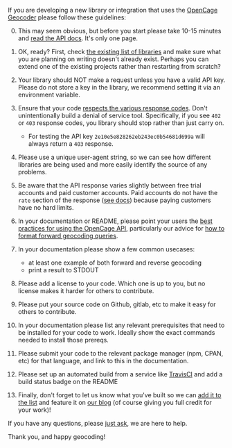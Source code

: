 If you are developing a new library or integration that uses the [OpenCage Geocoder](https://opencagedata.com) please follow these guidelines:

0. This may seem obvious, but before you start please take 10-15 minutes and [read the API docs](https://opencagedata.com/api). It's only one page. 

1. OK, ready? First, check [the existing list of libraries](https://opencagedata.com/code) and make sure what you are planning on writing doesn't already exist. Perhaps you can extend one of the existing projects rather than restarting from scratch?

2. Your library should NOT make a request unless you have a valid API key. Please do not store a key in the library, we recommend setting it via an environment variable.

3. Ensure that your code [respects the various response codes](https://opencagedata.com/api#codes). Don't unintentionally build a denial of service tool. Specifically, if you see `402` or `403` response codes, you library should stop rather than just carry on. 
      * For testing the API key `2e10e5e828262eb243ec0b54681d699a` will always return a `403` response.

4. Please use a unique user-agent string, so we can see how different libraries are being used and more easily identify the source of any problems. 

5. Be aware that the API response varies slightly between free trial accounts and paid customer accounts. Paid accounts do not have the `rate` section of the response ([see docs](https://opencagedata.com/api#rate-limiting)) because paying customers have no hard limits. 

6. In your documentation or README, please point your users the [best practices for using the OpenCage API](https://opencagedata.com/api#bestpractices), particularly our advice for [how to format forward geocoding queries](https://github.com/OpenCageData/opencagedata-roadmap/blob/master/query-formatting.md).  

7. In your documentation please show a few common usecases:

      * at least one example of both forward and reverse geocoding
      * print a result to STDOUT

8. Please add a license to your code. Which one is up to you, but no license makes it harder for others to contribute. 

9. Please put your source code on Github, gitlab, etc to make it easy for others to contribute.

10. In your documentation please list any relevant prerequisites that need to be installed for your code to work. Ideally show the exact commands needed to install those prereqs.

11. Please submit your code to the relevant package manager (npm, CPAN, etc) for that language, and link to this in the documentation. 

12. Please set up an automated build from a service like [TravisCI](https://travis-ci.org) and add a build status badge on the README

13. Finally, don't forget to let us know what you've built so we can [add it to the list](https://opencagedata.com/code) and feature it on [our blog](https://blog.opencagedata.com) (of course giving you full credit for your work)! 

If you have any questions, please [just ask](https://opencagedata.com/contact), we are here to help.

Thank you, and happy geocoding!
